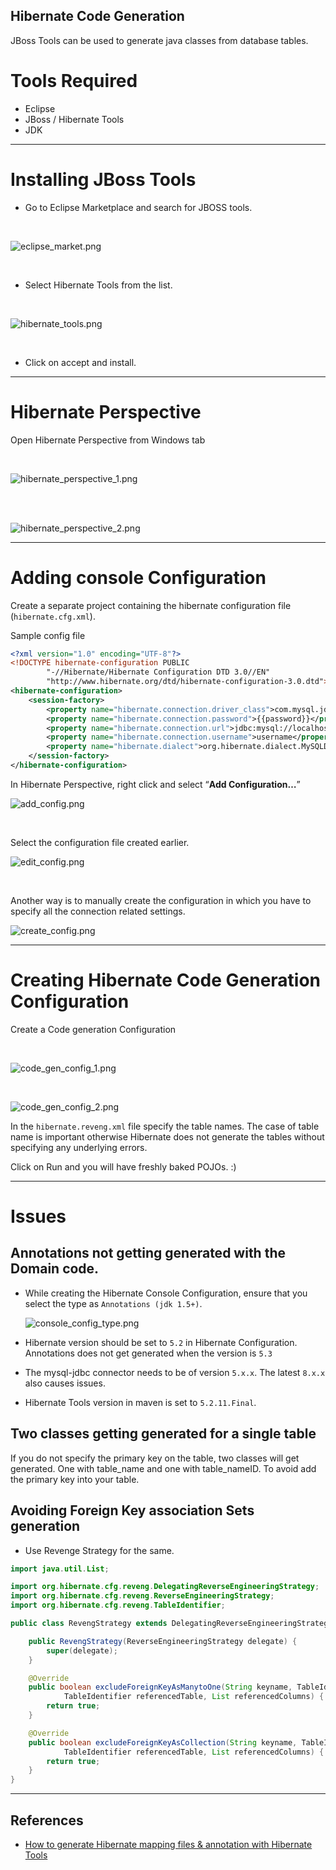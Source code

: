 Hibernate Code Generation
---

JBoss Tools can be used to generate java classes from database tables.

# Tools Required

- Eclipse  
- JBoss / Hibernate Tools  
- JDK  


---

# Installing JBoss Tools

- Go to Eclipse Marketplace and search for JBOSS tools.

<br>

![eclipse_market.png](./images/eclipse_market.png)

<br>

- Select Hibernate Tools from the list.

<br>

![hibernate_tools.png](./images/hibernate_tools.png)

<br>

- Click on accept and install.

---

# Hibernate Perspective

Open Hibernate Perspective from Windows tab

<br>

![hibernate_perspective_1.png](./images/hibernate_perspective_1.png)

<br><br>

![hibernate_perspective_2.png](./images/hibernate_perspective_2.png)

---

# Adding console Configuration

Create a separate project containing the hibernate configuration file (`hibernate.cfg.xml`).

Sample config file

```xml
<?xml version="1.0" encoding="UTF-8"?>
<!DOCTYPE hibernate-configuration PUBLIC
		"-//Hibernate/Hibernate Configuration DTD 3.0//EN"
		"http://www.hibernate.org/dtd/hibernate-configuration-3.0.dtd">
<hibernate-configuration>
    <session-factory>
        <property name="hibernate.connection.driver_class">com.mysql.jdbc.Driver</property>
        <property name="hibernate.connection.password">{{password}}</property>
        <property name="hibernate.connection.url">jdbc:mysql://localhost:3306/DB_NAME</property>
        <property name="hibernate.connection.username">username</property>
        <property name="hibernate.dialect">org.hibernate.dialect.MySQLDialect</property>
    </session-factory>
</hibernate-configuration>

```



In Hibernate Perspective, right click and select “**Add Configuration…**”
<br>

![add_config.png](./images/add_config.png)

<br>

Select the configuration file created earlier.
<br>

![edit_config.png](./images/edit_config.png)

<br>

Another way is to manually create the configuration in which you have to specify all the connection related settings.

![create_config.png](./images/create_config.png)

---

# Creating Hibernate Code Generation Configuration

Create a Code generation Configuration

<br>

![code_gen_config_1.png](./images/code_gen_config_1.png)

<br>

![code_gen_config_2.png](./images/code_gen_config_2.png)

In the `hibernate.reveng.xml` file specify the table names. The case of table name is important otherwise Hibernate does not generate the tables without specifying any underlying errors.

Click on Run and you will have freshly baked POJOs. :)

---


# Issues

## **Annotations not getting generated with the Domain code.**

-	While creating the Hibernate Console Configuration, ensure that you select the type as `Annotations (jdk 1.5+)`.

 	![console_config_type.png](./images/console_config_type.jpg)

- Hibernate version should be set to `5.2` in Hibernate Configuration. Annotations does not get generated when the version is `5.3`

- The mysql-jdbc connector needs to be of version `5.x.x`. The latest `8.x.x` also causes issues.

- Hibernate Tools version in maven is set to `5.2.11.Final`.

## **Two classes getting generated for a single table**

If you do not specify the primary key on the table, two classes will get generated. One with table_name and one with table_nameID. To avoid add the primary key into your table.

## **Avoiding Foreign Key association Sets generation**

- Use Revenge Strategy for the same.

```java
import java.util.List;

import org.hibernate.cfg.reveng.DelegatingReverseEngineeringStrategy;
import org.hibernate.cfg.reveng.ReverseEngineeringStrategy;
import org.hibernate.cfg.reveng.TableIdentifier;

public class RevengStrategy extends DelegatingReverseEngineeringStrategy {

	public RevengStrategy(ReverseEngineeringStrategy delegate) {
		super(delegate);
	}

	@Override
	public boolean excludeForeignKeyAsManytoOne(String keyname, TableIdentifier fromTable, List fromColumns,
			TableIdentifier referencedTable, List referencedColumns) {
		return true;
	}

	@Override
	public boolean excludeForeignKeyAsCollection(String keyname, TableIdentifier fromTable, List fromColumns,
			TableIdentifier referencedTable, List referencedColumns) {
		return true;
	}
}
```

---

## References

- [How to generate Hibernate mapping files & annotation with Hibernate Tools](https://www.mkyong.com/hibernate/how-to-generate-code-with-hibernate-tools/)
